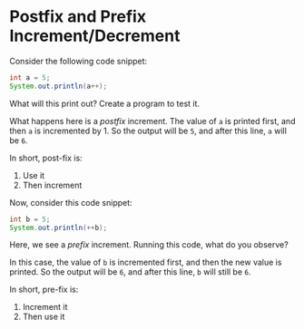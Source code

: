 # Postfix and Prefix Increment/Decrement

Consider the following code snippet:

```java
int a = 5;
System.out.println(a++); 
```

What will this print out? Create a program to test it.

<hint title="Explanation">

What happens here is a _postfix_ increment. The value of `a` is printed first, and then `a` is incremented by 1. So the output will be `5`, and after this line, `a` will be `6`.

In short, post-fix is:
1) Use it
2) Then increment

</hint>


Now, consider this code snippet:

```java
int b = 5;
System.out.println(++b); 
```

Here, we see a _prefix_ increment. Running this code, what do you observe?

<hint title="Explanation">

In this case, the value of `b` is incremented first, and then the new value is printed. So the output will be `6`, and after this line, `b` will still be `6`.

In short, pre-fix is:
1) Increment it
2) Then use it

</hint>

